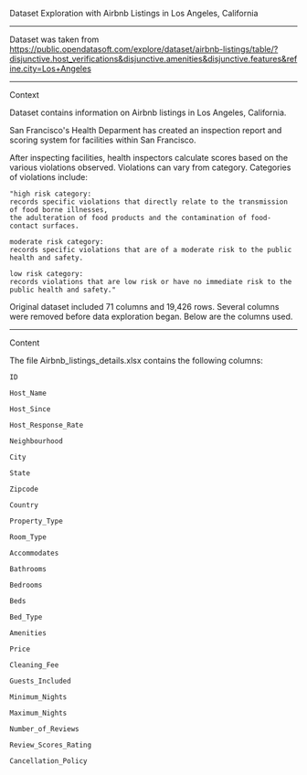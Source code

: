 Dataset Exploration with Airbnb Listings in Los Angeles, California

_________________________________________________________________________________________________________________________

Dataset was taken from
https://public.opendatasoft.com/explore/dataset/airbnb-listings/table/?disjunctive.host_verifications&disjunctive.amenities&disjunctive.features&refine.city=Los+Angeles


_________________________________________________________________________________________________________________________

Context

Dataset contains information on Airbnb listings in Los Angeles, California.


San Francisco's Health Deparment has created an inspection report and scoring system for facilities within San Francisco. 

After inspecting facilities, health inspectors calculate scores based on the various violations observed.
Violations can vary from category. Categories of violations include: 

	"high risk category:
	records specific violations that directly relate to the transmission of food borne illnesses,
	the adulteration of food products and the contamination of food-contact surfaces.
	
	moderate risk category:
	records specific violations that are of a moderate risk to the public health and safety.
	
	low risk category:
	records violations that are low risk or have no immediate risk to the public health and safety."



Original dataset included 71 columns and 19,426 rows. Several columns were removed before data exploration began. Below
are the columns used. 

_________________________________________________________________________________________________________________________

Content

The file Airbnb_listings_details.xlsx contains the following columns:

	ID
  
  	Host_Name
  
  	Host_Since
  	
  	Host_Response_Rate
  
  	Neighbourhood
  
  	City
  
  	State
  
  	Zipcode
  
  	Country
  
  	Property_Type
  
  	Room_Type
  
  	Accommodates
  
  	Bathrooms
  
  	Bedrooms
  
 	Beds
  
  	Bed_Type
  
  	Amenities
  
  	Price
  
  	Cleaning_Fee
  
  	Guests_Included
  
  	Minimum_Nights
  
  	Maximum_Nights
  
  	Number_of_Reviews
  
  	Review_Scores_Rating
  
  	Cancellation_Policy
